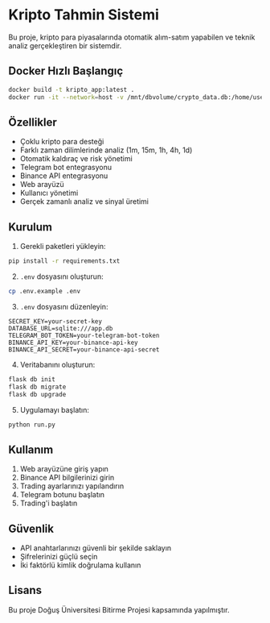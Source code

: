 # Kripto Tahmin Sistemi

Bu proje, kripto para piyasalarında otomatik alım-satım yapabilen ve teknik analiz gerçekleştiren bir sistemdir.

## Docker Hızlı Başlangıç

```bash
docker build -t kripto_app:latest .
docker run -it --network=host -v /mnt/dbvolume/crypto_data.db:/home/user/KriptoTahmin/crypto_data.db -v /mnt/dbvolume/app.db:/home/user/KriptoTahmin/ain/app.db kripto_app:latest python3 host.py --host 0.0.0.0
```

## Özellikler

- Çoklu kripto para desteği
- Farklı zaman dilimlerinde analiz (1m, 15m, 1h, 4h, 1d)
- Otomatik kaldıraç ve risk yönetimi
- Telegram bot entegrasyonu
- Binance API entegrasyonu
- Web arayüzü
- Kullanıcı yönetimi
- Gerçek zamanlı analiz ve sinyal üretimi

## Kurulum

1. Gerekli paketleri yükleyin:
```bash
pip install -r requirements.txt
```

2. `.env` dosyasını oluşturun:
```bash
cp .env.example .env
```

3. `.env` dosyasını düzenleyin:
```
SECRET_KEY=your-secret-key
DATABASE_URL=sqlite:///app.db
TELEGRAM_BOT_TOKEN=your-telegram-bot-token
BINANCE_API_KEY=your-binance-api-key
BINANCE_API_SECRET=your-binance-api-secret
```

4. Veritabanını oluşturun:
```bash
flask db init
flask db migrate
flask db upgrade
```

5. Uygulamayı başlatın:
```bash
python run.py
```

## Kullanım

1. Web arayüzüne giriş yapın
2. Binance API bilgilerinizi girin
3. Trading ayarlarınızı yapılandırın
4. Telegram botunu başlatın
5. Trading'i başlatın

## Güvenlik

- API anahtarlarınızı güvenli bir şekilde saklayın
- Şifrelerinizi güçlü seçin
- İki faktörlü kimlik doğrulama kullanın

## Lisans

Bu proje Doğuş Üniversitesi Bitirme Projesi kapsamında yapılmıştır.
